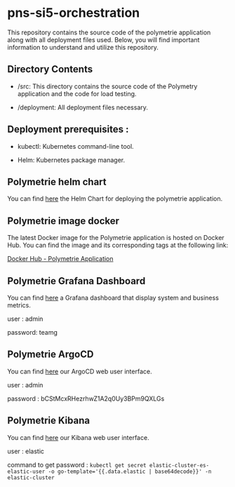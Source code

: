 # pns-si5-orchestration
This repository contains the source code of the polymetrie application along with all deployment files used. Below, you will find important information to understand and utilize this repository.

## Directory Contents
* /src: This directory contains the source code of the Polymetry application and the code for load testing.

* /deployment: All deployment files necessary.
 ## Deployment prerequisites :
* kubectl: Kubernetes command-line tool.

* Helm: Kubernetes package manager.
## Polymetrie helm chart
You can find [here](https://github.com/sourour9/Helm-Chart-Polymetrie/tree/main) the Helm Chart for deploying the polymetrie application.

## Polymetrie image docker 
The latest Docker image for the Polymetrie application is hosted on Docker Hub. You can find the image and its corresponding tags at the following link:

[Docker Hub - Polymetrie Application](https://hub.docker.com/r/hamza125/polymetrie-increment/tags)

## Polymetrie Grafana Dashboard
You can find [here](https://grafana.orch-team-g.pns-projects.fr.eu.org/d/c71bf583-d634-4274-83a4-0d2146db3f75/polymetrie-dashboard?orgId=1) a Grafana dashboard that display system and business metrics.

user : admin

password: teamg

## Polymetrie ArgoCD
You can find [here](https://argocd.orch-team-g.pns-projects.fr.eu.org/login?return_url=https%3A%2F%2Fargocd.orch-team-g.pns-projects.fr.eu.org%2Fapplications) our ArgoCD web user interface.

user : admin 

password : bCStMcxRHezrhwZ1A2q0Uy3BPm9QXLGs


## Polymetrie Kibana
You can find [here](https://kibana.orch-team-g.pns-projects.fr.eu.org/app/home) our Kibana web user interface.

user : elastic

command to get password : `kubectl get secret elastic-cluster-es-elastic-user -o go-template='{{.data.elastic | base64decode}}' -n elastic-cluster`


